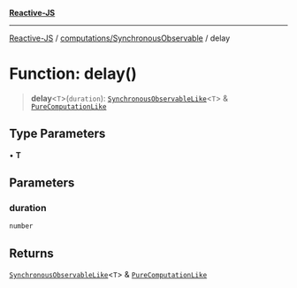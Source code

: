 [**Reactive-JS**](../../../README.md)

***

[Reactive-JS](../../../README.md) / [computations/SynchronousObservable](../README.md) / delay

# Function: delay()

> **delay**\<`T`\>(`duration`): [`SynchronousObservableLike`](../../interfaces/SynchronousObservableLike.md)\<`T`\> & [`PureComputationLike`](../../interfaces/PureComputationLike.md)

## Type Parameters

• **T**

## Parameters

### duration

`number`

## Returns

[`SynchronousObservableLike`](../../interfaces/SynchronousObservableLike.md)\<`T`\> & [`PureComputationLike`](../../interfaces/PureComputationLike.md)
